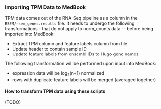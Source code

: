 ### Importing TPM Data to MedBook

TPM data comes out of the RNA-Seq pipeline as a column in the `RSEM/rsem_genes.results` file.
It needs to undergo the following transformations - that do not apply to norm_counts data -- before being imported into MedBook:
* Extract TPM column and feature labels column from file
* Update header to contain sample ID
* Update feature labels from ensembl IDs to Hugo gene names

The following transformation wil lbe performed upon input into MedBook:
* expression data will be log<sub>2</sub>(n+1) normalized
* rows with duplicate feature labels will be merged (averaged together)


#### How to transform TPM data using these scripts
(TODO)
